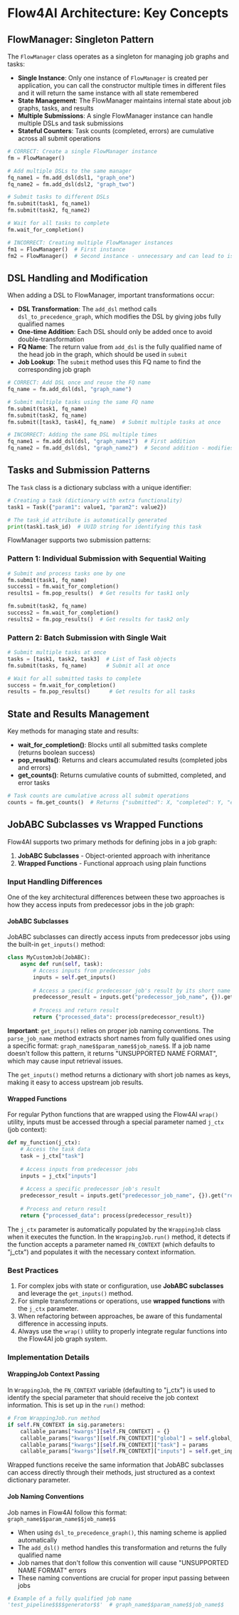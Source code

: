 # Flow4AI Architecture: Key Concepts

## FlowManager: Singleton Pattern

The `FlowManager` class operates as a singleton for managing job graphs and tasks:

- **Single Instance**: Only one instance of `FlowManager` is created per application, you can call the constructor multiple times in different files and it will return the same instance with all state remembered
- **State Management**: The FlowManager maintains internal state about job graphs, tasks, and results
- **Multiple Submissions**: A single FlowManager instance can handle multiple DSLs and task submissions
- **Stateful Counters**: Task counts (completed, errors) are cumulative across all submit operations

```python
# CORRECT: Create a single FlowManager instance
fm = FlowManager()

# Add multiple DSLs to the same manager
fq_name1 = fm.add_dsl(dsl1, "graph_one")
fq_name2 = fm.add_dsl(dsl2, "graph_two")

# Submit tasks to different DSLs
fm.submit(task1, fq_name1)
fm.submit(task2, fq_name2)

# Wait for all tasks to complete
fm.wait_for_completion()
```

```python
# INCORRECT: Creating multiple FlowManager instances
fm1 = FlowManager()  # First instance
fm2 = FlowManager()  # Second instance - unnecessary and can lead to issues
```

## DSL Handling and Modification

When adding a DSL to FlowManager, important transformations occur:

- **DSL Transformation**: The `add_dsl` method calls `dsl_to_precedence_graph`, which modifies the DSL by giving jobs fully qualified names
- **One-time Addition**: Each DSL should only be added once to avoid double-transformation
- **FQ Name**: The return value from `add_dsl` is the fully qualified name of the head job in the graph, which should be used in `submit`
- **Job Lookup**: The `submit` method uses this FQ name to find the corresponding job graph

```python
# CORRECT: Add DSL once and reuse the FQ name
fq_name = fm.add_dsl(dsl, "graph_name")

# Submit multiple tasks using the same FQ name
fm.submit(task1, fq_name)
fm.submit(task2, fq_name)
fm.submit([task3, task4], fq_name)  # Submit multiple tasks at once
```

```python
# INCORRECT: Adding the same DSL multiple times
fq_name1 = fm.add_dsl(dsl, "graph_name1")  # First addition
fq_name2 = fm.add_dsl(dsl, "graph_name2")  # Second addition - modifies already modified DSL!
```

## Tasks and Submission Patterns

The `Task` class is a dictionary subclass with a unique identifier:

```python
# Creating a task (dictionary with extra functionality)
task1 = Task({"param1": value1, "param2": value2})

# The task_id attribute is automatically generated
print(task1.task_id)  # UUID string for identifying this task
```

FlowManager supports two submission patterns:

### Pattern 1: Individual Submission with Sequential Waiting

```python
# Submit and process tasks one by one
fm.submit(task1, fq_name)
success1 = fm.wait_for_completion()
results1 = fm.pop_results()  # Get results for task1 only

fm.submit(task2, fq_name)
success2 = fm.wait_for_completion()
results2 = fm.pop_results()  # Get results for task2 only
```

### Pattern 2: Batch Submission with Single Wait

```python
# Submit multiple tasks at once
tasks = [task1, task2, task3]  # List of Task objects
fm.submit(tasks, fq_name)      # Submit all at once

# Wait for all submitted tasks to complete
success = fm.wait_for_completion()
results = fm.pop_results()      # Get results for all tasks
```

## State and Results Management

Key methods for managing state and results:

- **wait_for_completion()**: Blocks until all submitted tasks complete (returns boolean success)
- **pop_results()**: Returns and clears accumulated results (completed jobs and errors)
- **get_counts()**: Returns cumulative counts of submitted, completed, and error tasks

```python
# Task counts are cumulative across all submit operations
counts = fm.get_counts()  # Returns {"submitted": X, "completed": Y, "errors": Z}
```

## JobABC Subclasses vs Wrapped Functions

Flow4AI supports two primary methods for defining jobs in a job graph:

1. **JobABC Subclasses** - Object-oriented approach with inheritance
2. **Wrapped Functions** - Functional approach using plain functions

### Input Handling Differences

One of the key architectural differences between these two approaches is how they access inputs from predecessor jobs in the job graph:

#### JobABC Subclasses

JobABC subclasses can directly access inputs from predecessor jobs using the built-in `get_inputs()` method:

```python
class MyCustomJob(JobABC):
    async def run(self, task):
        # Access inputs from predecessor jobs
        inputs = self.get_inputs()
        
        # Access a specific predecessor job's result by its short name
        predecessor_result = inputs.get("predecessor_job_name", {}).get("result", None)
        
        # Process and return result
        return {"processed_data": process(predecessor_result)}
```

**Important**: `get_inputs()` relies on proper job naming conventions. The `parse_job_name` method extracts short names from fully qualified ones using a specific format: `graph_name$$param_name$$job_name$$`. If a job name doesn't follow this pattern, it returns "UNSUPPORTED NAME FORMAT", which may cause input retrieval issues.

The `get_inputs()` method returns a dictionary with short job names as keys, making it easy to access upstream job results.

#### Wrapped Functions

For regular Python functions that are wrapped using the Flow4AI `wrap()` utility, inputs must be accessed through a special parameter named `j_ctx` (job context):

```python
def my_function(j_ctx):
    # Access the task data
    task = j_ctx["task"]
    
    # Access inputs from predecessor jobs
    inputs = j_ctx["inputs"]
    
    # Access a specific predecessor job's result
    predecessor_result = inputs.get("predecessor_job_name", {}).get("result", None)
    
    # Process and return result
    return {"processed_data": process(predecessor_result)}
```

The `j_ctx` parameter is automatically populated by the `WrappingJob` class when it executes the function. In the `WrappingJob.run()` method, it detects if the function accepts a parameter named `FN_CONTEXT` (which defaults to "j_ctx") and populates it with the necessary context information.

### Best Practices

1. For complex jobs with state or configuration, use **JobABC subclasses** and leverage the `get_inputs()` method.
2. For simple transformations or operations, use **wrapped functions** with the `j_ctx` parameter.
3. When refactoring between approaches, be aware of this fundamental difference in accessing inputs.
4. Always use the `wrap()` utility to properly integrate regular functions into the Flow4AI job graph system.

### Implementation Details

#### WrappingJob Context Passing

In `WrappingJob`, the `FN_CONTEXT` variable (defaulting to "j_ctx") is used to identify the special parameter that should receive the job context information. This is set up in the `run()` method:

```python
# From WrappingJob.run method
if self.FN_CONTEXT in sig.parameters:
    callable_params["kwargs"][self.FN_CONTEXT] = {}
    callable_params["kwargs"][self.FN_CONTEXT]["global"] = self.global_ctx
    callable_params["kwargs"][self.FN_CONTEXT]["task"] = params
    callable_params["kwargs"][self.FN_CONTEXT]["inputs"] = self.get_inputs()
```

Wrapped functions receive the same information that JobABC subclasses can access directly through their methods, just structured as a context dictionary parameter.

#### Job Naming Conventions

Job names in Flow4AI follow this format: `graph_name$$param_name$$job_name$$`

- When using `dsl_to_precedence_graph()`, this naming scheme is applied automatically
- The `add_dsl()` method handles this transformation and returns the fully qualified name
- Job names that don't follow this convention will cause "UNSUPPORTED NAME FORMAT" errors
- These naming conventions are crucial for proper input passing between jobs

```python
# Example of a fully qualified job name
'test_pipeline$$$$generator$$'  # graph_name$$param_name$$job_name$$
```
